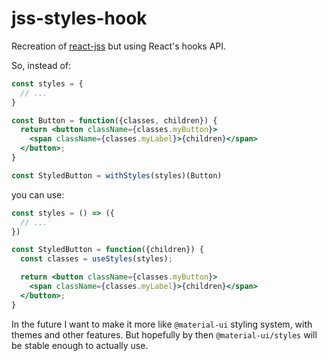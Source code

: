 # jss-styles-hook
Recreation of [react-jss](https://github.com/cssinjs/jss/tree/master/packages/react-jss) but using
React's hooks API.

So, instead of:
```jsx
const styles = {
  // ...
}

const Button = function({classes, children}) {
  return <button className={classes.myButton}>
    <span className={classes.myLabel}>{children}</span>
  </button>;
}

const StyledButton = withStyles(styles)(Button)
```

you can use:
```jsx
const styles = () => ({
  // ...
})

const StyledButton = function({children}) {
  const classes = useStyles(styles);

  return <button className={classes.myButton}>
    <span className={classes.myLabel}>{children}</span>
  </button>;
}
```

In the future I want to make it more like `@material-ui` styling system, with themes and other
features. But hopefully by then `@material-ui/styles` will be stable enough to actually use.
